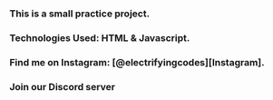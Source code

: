 ### This is a small practice project.

### Technologies Used: HTML & Javascript.

### Find me on Instagram: [@electrifyingcodes][Instagram].
### Join our Discord server

[Instgram]: https://www.instagram.com/electrifying_codes
[discord]: https://discord.com/in